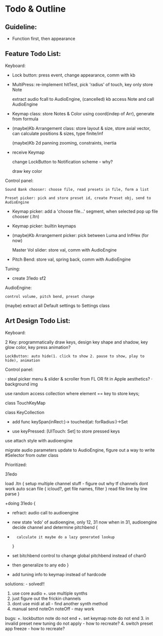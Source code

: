 #  Todo & Outline


##  Guideline: 
 -   Function first, then appearance


##  Feature Todo List:

Keyboard:

+   Lock button: press event, change appearance, comm with kb
        
+   MultiPress: re-implement hitTest, pick 'radius' of touch, key only store Note
    
    extract audio fcall to AudioEngine, (cancelled) kb access Note and call AudioEngine
    
+   Keymap class: store Notes & Color using coord(indep of Arr), generate from formula
    
-   (maybe)Kb Arrangement class: store layout & size, store axial vector, can calculate
        positions & sizes, type finite/inf
    
    (maybe)Kb 2d panning zooming, constraints, inertia
    
+   receive Keymap
    
    change LockButton to Notification scheme - why?
    
    draw key color
    
    
Control panel:

    Sound Bank chooser: choose file, read presets in file, form a list
    
    Preset picker: pick and store preset id, create Preset obj, send to AudioEngine
    
-   Keymap picker: add a 'choose file...' segment, when selected pop up file chooser (.ltn)
    
+   Keymap picker: builtin keymaps
    
-   (maybe)Kb Arrangement picker: pick between Luma and InfHex (for now)
    
    Master Vol slider: store val, comm with AudioEngine
    
+   Pitch Bend: store val, spring back, comm with AudioEngine


Tuning:
    
-   create 31edo sf2
    
    
AudioEngine:

    control volume, pitch bend, preset change
    

(maybe) extract all Default settings to Settings class


##  Art Design Todo List:

Keyboard:

2   Key: programmatically draw keys, design key shape and shadow, key glow color, key press
        animation?
        
    LockButton: auto hide(1. click to show 2. pause to show, play to hide), animation
        
Control panel:

  · steal picker menu & slider & scroller from FL
    OR fit in Apple aesthetics?
  · background img
        




use random access collection where element == key to store keys;

class TouchKeyMap

class KeyCollection
- add func keySpan(inRect:)-> touched(at: forRadius:)->Set<Keys>

+ use keyPressed: [UITouch: Set<Key>] to store pressed keys


use attach style with audioengine


migrate audio parameters update to AudioEngine, figure out a way to write #Selector from outer class


Prioritized:

31edo

load .ltn {
setup multiple channel stuff - figure out why tf channels dont work
auto scan file { icloud?, get file names, filter }
read file line by line
parse
}




+doing 31edo {
+   refract: audio call to audioengine
+   new state 'edo' of audioengine, only 12, 31 now
    when in 31, audioengine decide channel and determine pitchbend {
+       calculate it maybe do a lazy generated lookup
    }
+   set bitchbend control to change global pitchbend instead of chan0
    
+   then generalize to any edo
}

+ add tuning info to keymap instead of hardcode


solutions: - solved!!
1. use core audio
+. use multiple synths
3. just figure out the frickin channels
4. dont use midi at all - find another synth method
5. manual send noteOn noteOff - may work


bugs:
+. lockbutton note do not end
+. set keymap note do not end
3. in invalid preset new tuning do not apply - how to recreate?
4. switch preset app freeze - how to recreate?


